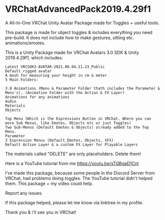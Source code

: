 # VRChatAdvancedPack2019.4.29f1
A All-In-One VRChat Unity  Avatar Package made for Toggles + useful tools.


This package is made for object toggles & includes everything you need pre-build. It does not include how to make gestures, sitting etc. animations/emotes.

This is a Unity Package made for VRChat Avatars 3.0 SDK & Unity 2019.4.29f1, which includes:

    Latest VRCSDK3-AVATAR-2021.08.04.11.23_Public
    Default rigged avatar
    A mesh for measuring your height in cm & meter
    5 Main Folders:

    3.0 Animations (Menu & Parameter Folder thath includes the Parameter & Menu's), (Animation Folder with the Action & FX Layer)
    Animations for any animations
    Audio
    Materials
    Objects

    Top Menu (Which is the Expressions Button in VRChat. Where you can more Sub Menus, like Emotes, Objects etc or just Toggles)
    Two Sub-Menus (Default Emotes & Objects) already added to the Top Menu.
    Parameter
    3 Expression Menus (Default_Emotes, Objects, SFX)
    Default Action Layer & a custom FX Layer for Playable Layers

The materials called "DELETE" are only placeholders. Delete them!


Here is a YouTube tutorial from me https://youtu.be/sTQBgaD1CnI

I've made this package, because some people in the Discord Server from VRChat, had problems doing toggles. The YouTube tutorial didn't helped them.
This package + my video could help.

Report any issues.


If this package helped, please let me know via linktree in my profile.


Thank you & i'll see you in VRChat!


